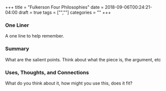 +++
title = "Fulkerson Four Philosophies"
date = 2018-09-06T00:24:21-04:00
draft = true
tags = ["",""]
categories = ""
+++
### One Liner
A one line to help remember.

### Summary
What are the salient points. Think about what the piece is, the argument, etc

### Uses, Thoughts, and Connections
What do you think about it, how might you use this, does it fit?
